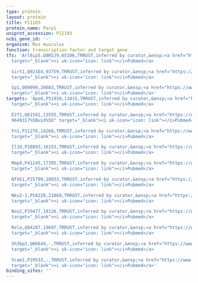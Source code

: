 ```yaml
---
type: protein
layout: protein
title: P11103
protein_name: Parp1
uniprot_accession: P11103
ncbi_gene_id: '-'
organism: Mus musculus
function: transcription factor and target gene
tfs: 'Arl6ip5,Q8R5J9,65106,TRRUST,inferred by curator,&ensp;<a href="https://www.ncbi.nlm.nih.gov/pubmed/?term=17462538%5Buid%5D"
  target="_blank"><i uk-icon="icon: link"></i>Pubmed</a>

  Sirt1,Q923E4,93759,TRRUST,inferred by curator,&ensp;<a href="https://www.ncbi.nlm.nih.gov/pubmed/?term=19470756%5Buid%5D"
  target="_blank"><i uk-icon="icon: link"></i>Pubmed</a>

  Sp1,O89090,20683,TRRUST,inferred by curator,&ensp;<a href="https://www.ncbi.nlm.nih.gov/pubmed/?term=17961220%5Buid%5D"
  target="_blank"><i uk-icon="icon: link"></i>Pubmed</a>'
targets: 'Apod,P51910,11815,TRRUST,inferred by curator,&ensp;<a href="https://www.ncbi.nlm.nih.gov/pubmed/?term=20493910%5Buid%5D"
  target="_blank"><i uk-icon="icon: link"></i>Pubmed</a>

  E2f1,Q61501,13555,TRRUST,inferred by curator,&ensp;<a href="https://www.ncbi.nlm.nih.gov/pubmed/?term=10490838;
  9649317%5Buid%5D" target="_blank"><i uk-icon="icon: link"></i>Pubmed</a>

  Fn1,P11276,14268,TRRUST,inferred by curator,&ensp;<a href="https://www.ncbi.nlm.nih.gov/pubmed/?term=22223884%5Buid%5D"
  target="_blank"><i uk-icon="icon: link"></i>Pubmed</a>

  Il10,P18893,16153,TRRUST,inferred by curator,&ensp;<a href="https://www.ncbi.nlm.nih.gov/pubmed/?term=20181890%5Buid%5D"
  target="_blank"><i uk-icon="icon: link"></i>Pubmed</a>

  Mmp9,P41245,17395,TRRUST,inferred by curator,&ensp;<a href="https://www.ncbi.nlm.nih.gov/pubmed/?term=18468597%5Buid%5D"
  target="_blank"><i uk-icon="icon: link"></i>Pubmed</a>

  Nfkb1,P25799,18033,TRRUST,inferred by curator,&ensp;<a href="https://www.ncbi.nlm.nih.gov/pubmed/?term=11135624%5Buid%5D"
  target="_blank"><i uk-icon="icon: link"></i>Pubmed</a>

  Nkx2-1,P50220,21869,TRRUST,inferred by curator,&ensp;<a href="https://www.ncbi.nlm.nih.gov/pubmed/?term=16461352%5Buid%5D"
  target="_blank"><i uk-icon="icon: link"></i>Pubmed</a>

  Nos2,P29477,18126,TRRUST,inferred by curator,&ensp;<a href="https://www.ncbi.nlm.nih.gov/pubmed/?term=23357477%5Buid%5D"
  target="_blank"><i uk-icon="icon: link"></i>Pubmed</a>

  Rela,Q04207,19697,TRRUST,inferred by curator,&ensp;<a href="https://www.ncbi.nlm.nih.gov/pubmed/?term=25926428%5Buid%5D"
  target="_blank"><i uk-icon="icon: link"></i>Pubmed</a>

  Sh3bp2,Q06649,-,TRRUST,inferred by curator,&ensp;<a href="https://www.ncbi.nlm.nih.gov/pubmed/?term=22820184%5Buid%5D"
  target="_blank"><i uk-icon="icon: link"></i>Pubmed</a>

  Vcam1,P29533,-,TRRUST,inferred by curator,&ensp;<a href="https://www.ncbi.nlm.nih.gov/pubmed/?term=25926428%5Buid%5D"
  target="_blank"><i uk-icon="icon: link"></i>Pubmed</a>'
binding_sites: ''
---
```

